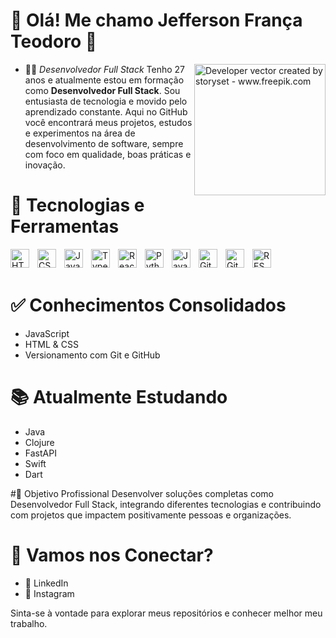 # 👋 Olá! Me chamo Jefferson França Teodoro 👋
<img align="right" alt="Developer vector created by storyset - www.freepik.com" height="210" src="https://magnet.cl/wp-content/uploads/2023/06/Desarrollo-1.gif">

- 👨‍💻 *Desenvolvedor Full Stack*
Tenho 27 anos e atualmente estou em formação como **Desenvolvedor Full Stack**. Sou entusiasta de tecnologia e movido pelo aprendizado constante. Aqui no GitHub você encontrará meus projetos, estudos e experimentos na área de desenvolvimento de software, sempre com foco em qualidade, boas práticas e inovação.

# 🚀 Tecnologias e Ferramentas
<img align="left" alt="HTML" title="HTML" width="30px" style="padding-right:10px;" src="https://cdn.jsdelivr.net/gh/devicons/devicon/icons/html5/html5-original.svg"/> <img align="left" alt="CSS" title="CSS" width="30px" style="padding-right:10px;" src="https://cdn.jsdelivr.net/gh/devicons/devicon/icons/css3/css3-original.svg"/> <img align="left" alt="JavaScript" title="JavaScript" width="30px" style="padding-right:10px;" src="https://cdn.jsdelivr.net/gh/devicons/devicon/icons/javascript/javascript-original.svg"/> <img align="left" alt="TypeScript" title="TypeScript" width="30px" style="padding-right:10px;" src="https://cdn.jsdelivr.net/gh/devicons/devicon/icons/typescript/typescript-original.svg"/> <img align="left" alt="React" title="React" width="30px" style="padding-right:10px;" src="https://cdn.jsdelivr.net/gh/devicons/devicon/icons/react/react-original.svg"/> <img align="left" alt="Python" title="Python" width="30px" style="padding-right:10px;" src="https://cdn.jsdelivr.net/gh/devicons/devicon/icons/python/python-original.svg"/> <img align="left" alt="Java" title="Java" width="30px" style="padding-right:10px;" src="https://cdn.jsdelivr.net/gh/devicons/devicon/icons/java/java-original-wordmark.svg"/> <img align="left" alt="Git" title="Git" width="30px" style="padding-right:10px;" src="https://cdn.jsdelivr.net/gh/devicons/devicon/icons/git/git-original.svg"/> <img align="left" alt="GitHub" title="GitHub" width="30px" style="padding-right:10px;" src="https://cdn.jsdelivr.net/gh/devicons/devicon/icons/github/github-original-wordmark.svg"/> <img align="left" alt="REST API" title="REST API" width="30px" style="padding-right:10px;" src="https://cdn.jsdelivr.net/gh/devicons/devicon/icons/swagger/swagger-plain.svg"/>
<br/><br/>

# ✅ Conhecimentos Consolidados
- JavaScript
- HTML & CSS
- Versionamento com Git e GitHub

# 📚 Atualmente Estudando
- Java
- Clojure
- FastAPI
- Swift
- Dart

#🎯 Objetivo Profissional
Desenvolver soluções completas como Desenvolvedor Full Stack, integrando diferentes tecnologias e contribuindo com projetos que impactem positivamente pessoas e organizações.

# 📲 Vamos nos Conectar?
- 💼 LinkedIn
- 📸 Instagram

Sinta-se à vontade para explorar meus repositórios e conhecer melhor meu trabalho.
